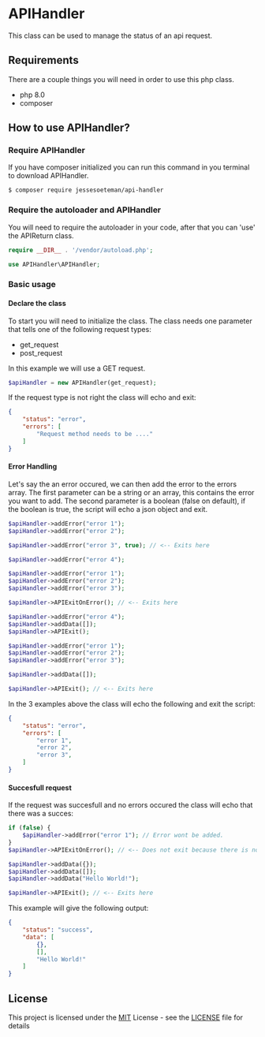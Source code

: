 # APIHandler
This class can be used to manage the status of an api request.

## Requirements
There are a couple things you will need in order to use this php class.
- php 8.0
- composer

## How to use APIHandler?

### Require APIHandler
If you have composer initialized you can run this command in you terminal to download APIHandler.
```console
$ composer require jessesoeteman/api-handler
```

### Require the autoloader and APIHandler
You will need to require the autoloader in your code, after that you can 'use' the APIReturn class.
```php
require __DIR__ . '/vendor/autoload.php';

use APIHandler\APIHandler;
```

### Basic usage

#### __Declare the class__
To start you will need to initialize the class.
The class needs one parameter that tells one of the following request types:
- get_request
- post_request

In this example we will use a GET request.
```php
$apiHandler = new APIHandler(get_request);
```
If the request type is not right the class will echo and exit: 
```json 
{
    "status": "error",
    "errors": [
        "Request method needs to be ...."
    ]
}
```

#### __Error Handling__
Let's say the an error occured, we can then add the error to the errors array.
The first parameter can be a string or an array, this contains the error you want to add.
The second parameter is a boolean (false on default), if the boolean is true, the script will echo a json object and exit.
```php
$apiHandler->addError("error 1");
$apiHandler->addError("error 2");

$apiHandler->addError("error 3", true); // <-- Exits here

$apiHandler->addError("error 4");
```
```php 
$apiHandler->addError("error 1");
$apiHandler->addError("error 2");
$apiHandler->addError("error 3");

$apiHandler->APIExitOnError(); // <-- Exits here

$apiHandler->addError("error 4");
$apiHandler->addData([]);
$apiHandler->APIExit();
```
```php
$apiHandler->addError("error 1");
$apiHandler->addError("error 2");
$apiHandler->addError("error 3");

$apiHandler->addData([]);

$apiHandler->APIExit(); // <-- Exits here
```
In the 3 examples above the class will echo the following and exit the script:
```json
{
    "status": "error",
    "errors": [
        "error 1",
        "error 2",
        "error 3",
    ]
}
```

#### __Succesfull request__
If the request was succesfull and no errors occured the class will echo that there was a succes:
```php
if (false) {
    $apiHandler->addError("error 1"); // Error wont be added.
}
$apiHandler->APIExitOnError(); // <-- Does not exit because there is no error.

$apiHandler->addData({});
$apiHandler->addData([]);
$apiHandler->addData("Hello World!");

$apiHandler->APIExit(); // <-- Exits here
```
This example will give the following output:
```json
{
    "status": "success",
    "data": [
        {},
        [],
        "Hello World!"
    ]
}
```

## License

This project is licensed under the [MIT](license)
 License - see the [LICENSE](license) file for
details
